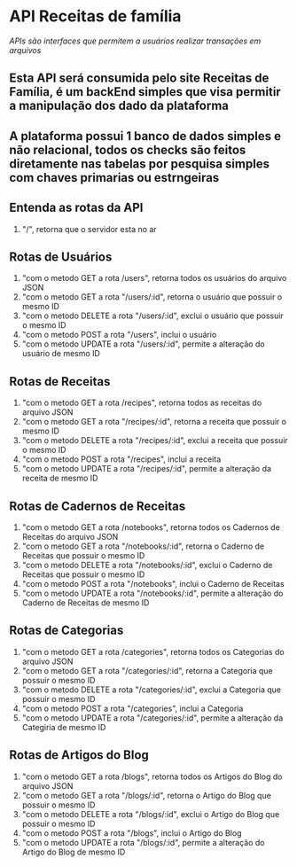 # **API Receitas de família**

_APIs são interfaces que permitem a usuários realizar transações em arquivos_

## Esta API será consumida pelo site Receitas de Família, é um backEnd simples que visa permitir a manipulação dos dado da plataforma

## A plataforma possui 1 banco de dados simples e não relacional, todos os checks são feitos diretamente nas tabelas por pesquisa simples com chaves primarias ou estrngeiras

## **Entenda as rotas da API**

1. "/", retorna que o servidor esta no ar

## **Rotas de Usuários**

1. "com o metodo GET a rota /users", retorna todos os usuários do arquivo JSON
2. "com o metodo GET a rota "/users/:id", retorna o usuário que possuir o mesmo ID
3. "com o metodo DELETE a rota "/users/:id", exclui o usuário que possuir o mesmo ID
4. "com o metodo POST a rota "/users", inclui o usuário
5. "com o metodo UPDATE a rota "/users/:id", permite a alteração do usuário de mesmo ID

## **Rotas de Receitas**

1. "com o metodo GET a rota /recipes", retorna todos as receitas do arquivo JSON
2. "com o metodo GET a rota "/recipes/:id", retorna a receita que possuir o mesmo ID
3. "com o metodo DELETE a rota "/recipes/:id", exclui a receita que possuir o mesmo ID
4. "com o metodo POST a rota "/recipes", inclui a receita
5. "com o metodo UPDATE a rota "/recipes/:id", permite a alteração da receita de mesmo ID

## **Rotas de Cadernos de Receitas**

1. "com o metodo GET a rota /notebooks", retorna todos os Cadernos de Receitas do arquivo JSON
2. "com o metodo GET a rota "/notebooks/:id", retorna o Caderno de Receitas que possuir o mesmo ID
3. "com o metodo DELETE a rota "/notebooks/:id", exclui o Caderno de Receitas que possuir o mesmo ID
4. "com o metodo POST a rota "/notebooks", inclui o Caderno de Receitas
5. "com o metodo UPDATE a rota "/notebooks/:id", permite a alteração do Caderno de Receitas de mesmo ID

## **Rotas de Categorias**

1. "com o metodo GET a rota /categories", retorna todos os Categorias do arquivo JSON
2. "com o metodo GET a rota "/categories/:id", retorna a Categoria que possuir o mesmo ID
3. "com o metodo DELETE a rota "/categories/:id", exclui a Categoria que possuir o mesmo ID
4. "com o metodo POST a rota "/categories", inclui a Categoria
5. "com o metodo UPDATE a rota "/categories/:id", permite a alteração da Categiria de mesmo ID

## **Rotas de Artigos do Blog**

1. "com o metodo GET a rota /blogs", retorna todos os Artigos do Blog do arquivo JSON
2. "com o metodo GET a rota "/blogs/:id", retorna o Artigo do Blog que possuir o mesmo ID
3. "com o metodo DELETE a rota "/blogs/:id", exclui o Artigo do Blog que possuir o mesmo ID
4. "com o metodo POST a rota "/blogs", inclui o Artigo do Blog
5. "com o metodo UPDATE a rota "/blogs/:id", permite a alteração do Artigo do Blog de mesmo ID

